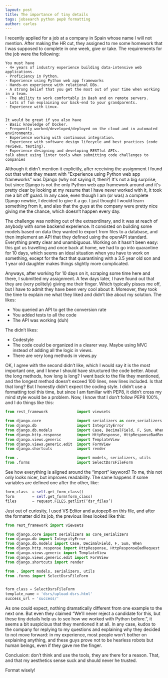 ```yaml
---
layout: post
title: The importance of tiny details
tags: jobsearch python pep8 formatting
author: carlos
---
```


I recently applied for a job at a company in Spain whose name I will not mention. After making the HR cut, they assigned to me some homework that I was supposed to complete in one week, give or take. The requirements for the job were the following: 

```
You must have
· 4+ years of industry experience building data-intensive web applications.
· Proficiency in Python.
· Experience using Python web app frameworks
· Hands-on experience with relational DBs.
· A strong belief that you get the most out of your time when working in a team.
· The ability to work comfortably in Bash and on remote servers.
· Lots of fun explaining our back-end to your grandparents.
· Experience with Linux.


It would be great if you also have
· Basic knowledge of Docker.
· Frequently worked/developed/deployed on the cloud and in automated environments.
· Experience working with continuous integration.
· Experience with software design lifecycle and best practices (code reviews, testing).
· Experience designing and developing RESTful APIs.
talk about using linter tools when submitting code challenges to companies
```

Although it didn't mention it explicitly, after receiving the assignment I found out that what they meant with "Experience using Python web app frameworks" was Django (why not saying it, then?) It's not a big surprise, but since Django is not the only Python web app framework around and it's pretty clear by looking at my resume that I have never worked with it, it took me a bit off guard. In any case, even though I am (or was) a complete Django newbie, I decided to give it a go. I just thought I would learn something from it, and also that the guys at the company were pretty nice giving me the chance, which doesn’t happen every day. 

The challenge was nothing out of the extraordinary, and it was at reach of anybody with some backend experience. It consisted on building some models based on data they wanted to export from files to a database, and then implement an API that they defined using the openAPI standard. Everything pretty clear and unambiguous. 
Working on it hasn't been easy: this got us travelling and once back at home, we had to go into quarantine for 10 days, which seems an ideal situation when you have to work on something, except for the fact that quarantining with a 3.5 year old son and 1 year old daughter makes things slightly more complicated. 

Anyways, after working for 10 days on it, scraping some time here and there, I submitted my assignment. A few days later, I have found out that they are (very politely) giving me their finger. Which typically pisses me off, but I have to admit they have been very cool about it. Moreover, they took the time to explain me what they liked and didn’t like about my solution. 
The likes: 

+ You queried an API to get the conversion rate
+ You added tests to all the code 
+ The API was working (duh)


The didn’t likes:
- Codestyle 
- The code could be organized in a clearer way. Maybe using MVC instead of adding all the logic in views. 
- There are very long methods in views.py

OK, I agree with the second didn’t like, which I would say it is the most important one, and I knew I should have structured the code better. About the long methods, how long is long? I went back to the file they mentioned, and the longest method doesn’t exceed 100 lines, new lines included. Is that that long?
But I honestly didn’t expect the coding style. I didn’t use a formatting tool this time, but since I am familiar with PEP8, it didn’t cross my mind style would be a problem. 
Now, I know that I don’t follow PEP8 100%, and I do things like this: 

```python
from rest_framework             import viewsets

from django.core                import serializers as core_serializers
from django.db                  import IntegrityError
from django.db.models           import Case, DecimalField, F, Sum, When
from django.http.response       import HttpResponse, HttpResponseBadRequest
from django.views.generic       import TemplateView
from django.views.generic.edit  import FormView
from django.shortcuts           import render

from .                          import models, serializers, utils
from .forms                     import SelectDsrsFileForm
```

See how everything is aligned around the “import” keyword? To me, this not only looks nicer, but improves readability. The same happens if some variables are defined one after the other, like:  

```python
form_class  = self.get_form_class()
form        = self.get_form(form_class)
files       = request.FILES.getlist(‘dsr_files’)
```

Just out of curiosity, I used VS Editor and autopep8 on this file, and after the formatter did its job, the previous lines looked like this: 

```python
from rest_framework import viewsets

from django.core import serializers as core_serializers
from django.db import IntegrityError
from django.db.models import Case, DecimalField, F, Sum, When
from django.http.response import HttpResponse, HttpResponseBadRequest
from django.views.generic import TemplateView
from django.views.generic.edit import FormView
from django.shortcuts import render

from . import models, serializers, utils
from .forms import SelectDsrsFileForm


form_class = SelectDsrsFileForm
template_name = 'dsrs/upload-dsrs.html'
success_url = 'success/'
```

As one could expect, nothing dramatically different from one example to the next one. But even they claimed “We'll never reject a candidate for this, but these tiny details help us to see how we worked with Python before.”, it seems a bit suspicious that they mentioned it at all. In any case, kudos to the company for replying to my questions and explaining why they decided to not move forward: in my experience, most people won't bother on explaining anything, and these guys prove not to be hearless robots but human beings, even if they gave me the finger. 

Conclusion: don’t think and use the tools, they are there for a reason. That, and that my aesthetics sense suck and should never he trusted. 

Format wisely!



